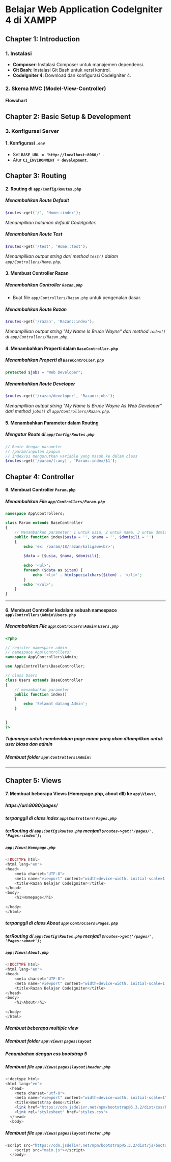 # Belajar Web Application CodeIgniter 4 di XAMPP

## Chapter 1: Introduction

### 1. Instalasi
- **Composer**: Instalasi Composer untuk manajemen dependensi.
- **Git Bash**: Instalasi Git Bash untuk versi kontrol.
- **CodeIgniter 4**: Download dan konfigurasi CodeIgniter 4.

### 2. Skema MVC (Model-View-Controller)

#### **Flowchart**

## Chapter 2: Basic Setup & Development

### 3. Konfigurasi Server
#### **1. Konfigurasi `.env`**
- Set **`BASE_URL = 'http://localhost:8080/' `**.
- Atur **`CI_ENVIRONMENT = development`**.

## Chapter 3: Routing

#### **2. Routing di `app/Config/Routes.php`**
##### **Menambahkan Route Default**
```php
$routes->get('/', 'Home::index');
```
*Menampilkan halaman default CodeIgniter.*

##### **Menambahkan Route Test**
```php
$routes->get('/test', 'Home::test');
```
*Menampilkan output string dari method `test()` dalam `app/Controllers/Home.php`.*

#### **3. Membuat Controller Razan**
##### **Menambahkan Controller `Razan.php`**
- Buat file `app/Controllers/Razan.php` untuk pengenalan dasar.

##### **Menambahkan Route Razan**
```php
$routes->get('/razan', 'Razan::index');
```
*Menampilkan output string "My Name Is Bruce Wayne" dari method `index()` di `app/Controllers/Razan.php`.*

#### **4. Menambahkan Properti dalam `BaseController.php`**
##### **Menambahkan Properti di `BaseController.php`**
```php
protected $jobs = "Web Developer";
```
##### **Menambahkan Route Developer**
```php
$routes->get('/razan/developer', 'Razan::jobs');
```
*Menampilkan output string "My Name Is Bruce Wayne As Web Developer" dari method `jobs()` di `app/Controllers/Razan.php`.*

#### **5. Menambahkan Parameter dalam Routing**
##### **Mengatur Route di `app/Config/Routes.php`**
```php
// Route dengan parameter
// /param/inputan apapun
// index/$1 mengurutkan variable yang masuk ke dalam class
$routes->get('/param/(:any)', 'Param::index/$1');
```
## Chapter 4: Controller

#### **6. Membuat Controller `Param.php`**
##### **Menambahkan File `app/Controllers/Param.php`**
```php
namespace App\Controllers;

class Param extends BaseController
{
    // Menambahkan parameter: 1 untuk usia, 2 untuk nama, 3 untuk domisili
    public function index($usia = '', $nama = '', $domisili = '')
    {
        echo 'ex: /param/18/razan/kaligawe<br>';
        
        $data = [$usia, $nama, $domisili];
        
        echo '<ul>';
        foreach ($data as $item) {
            echo '<li>' . htmlspecialchars($item) . '</li>';
        }
        echo '</ul>';
    }
}
```

---
#### **6. Membuat Controller kedalam sebuah namespace `app\Controllers\Admin\Users.php`**
##### **Menambahkan File `app\Controllers\Admin\Users.php`**
```php
<?php

// register namespace admin
// namespace App\Controllers;
namespace App\Controllers\Admin;

use App\Controllers\BaseController;

// class Users
class Users extends BaseController
{
    // menambahkan parameter
    public function index()
    {
        echo 'Selamat datang Admin';
    }

    
}
?>

```
##### **Tujuannya untuk membedakan page mana yang akan ditampilkan untuk user biasa dan admin**
##### **Membuat folder `app\Controllers\Admin\`**


---
## Chapter 5: Views
#### **7. Membuat beberapa Views (Homepage.php, about dll) ke `app\Views\`**

##### **https://url:8080/pages/**
##### **terpanggil di class index `app\Controllers\Pages.php`**
##### **terRouting di `app\Config\Routes.php` menjadi `$routes->get('/pages/', 'Pages::index');`**
##### **`app\Views\Homepage.php`**
``` php
<!DOCTYPE html>
<html lang="en">
<head>
    <meta charset="UTF-8">
    <meta name="viewport" content="width=device-width, initial-scale=1.0">
    <title>Razan Belajar Codeigniter</title>
</head>
<body>
    <h1>Homepage</h1>
    
</body>
</html>

```

##### **terpanggil di class About `app\Controllers\Pages.php`**
##### **terRouting di `app\Config\Routes.php` menjadi `$routes->get('/pages/', 'Pages::about');`**
##### **`app\Views\About.php`**
``` php
<!DOCTYPE html>
<html lang="en">
<head>
    <meta charset="UTF-8">
    <meta name="viewport" content="width=device-width, initial-scale=1.0">
    <title>Razan Belajar Codeigniter</title>
</head>
<body>
    <h1>About</h1>
    
</body>
</html>

```

##### **Membuat beberapa multiple view**
##### **Membuat folder `app\Views\pages\layout`**
##### **Penambahan dengan css bootstrap 5**

##### **Membuat file `app\Views\pages\layout\header.php`**
``` php
<!doctype html>
<html lang="en">
  <head>
    <meta charset="utf-8">
    <meta name="viewport" content="width=device-width, initial-scale=1">
    <title>Bootstrap demo</title>
    <link href="https://cdn.jsdelivr.net/npm/bootstrap@5.3.2/dist/css/bootstrap.min.css" rel="stylesheet" integrity="sha384-T3c6CoIi6uLrA9TneNEoa7RxnatzjcDSCmG1MXxSR1GAsXEV/Dwwykc2MPK8M2HN" crossorigin="anonymous">
    <link rel="stylesheet" href="styles.css">
  </head>
  <body>

```


##### **Membuat file `app\Views\pages\layout\footer.php`**
``` php
<script src="https://cdn.jsdelivr.net/npm/bootstrap@5.3.2/dist/js/bootstrap.bundle.min.js" integrity="sha384-C6RzsynM9kWDrMNeT87bh95OGNyZPhcTNXj1NW7RuBCsyN/o0jlpcV8Qyq46cDfL" crossorigin="anonymous"></script>
    <script src="main.js"></script>
  </body>
```
